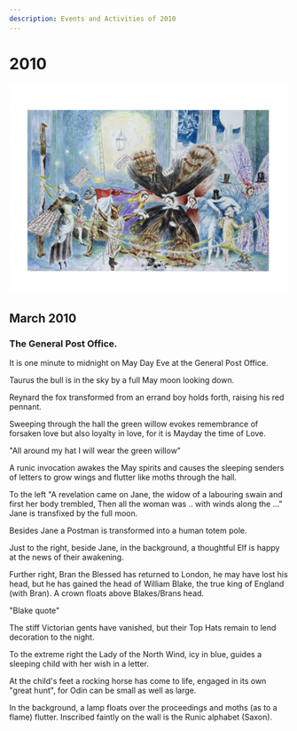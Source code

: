 ```yaml
---
description: Events and Activities of 2010
---
```


# 2010

![2009 CapitalA, Museum-of-London Project. A Study](../.gitbook/assets/2009-capitala-museum-of-london-project-a-study.jpg)

## March 2010

### The General Post Office. 

It is one minute to midnight on May Day Eve at the General Post Office.

Taurus the bull is in the sky by a full May moon looking down.

Reynard the fox transformed from an errand boy holds forth, raising his red pennant.

Sweeping through the hall the green willow evokes remembrance of forsaken love but also loyalty in love, for it is Mayday the time of Love.

"All around my hat I will wear the green willow"

A runic invocation awakes the May spirits and causes the sleeping senders of letters to grow wings and flutter like moths through the hall.

To the left "A revelation came on Jane, the widow of a labouring swain and first her body trembled, Then all the woman was .. with winds along the ..." Jane is transfixed by the full moon.

Besides Jane a Postman is transformed into a human totem pole.

Just to the right, beside Jane, in the background, a thoughtful Elf is happy at the news of their awakening.

Further right, Bran the Blessed has returned to London, he may have lost his head, but he has gained the head of William Blake, the true king of England \(with Bran\). A crown floats above Blakes/Brans head.

"Blake quote"

The stiff Victorian gents have vanished, but their Top Hats remain to lend decoration to the night.

To the extreme right the Lady of the North Wind, icy in blue, guides a sleeping child with her wish in a letter.

At the child's feet a rocking horse has come to life, engaged in its own "great hunt", for Odin can be small as well as large.

In the background, a lamp floats over the proceedings and moths \(as to a flame\) flutter. Inscribed faintly on the wall is the Runic alphabet \(Saxon\).



